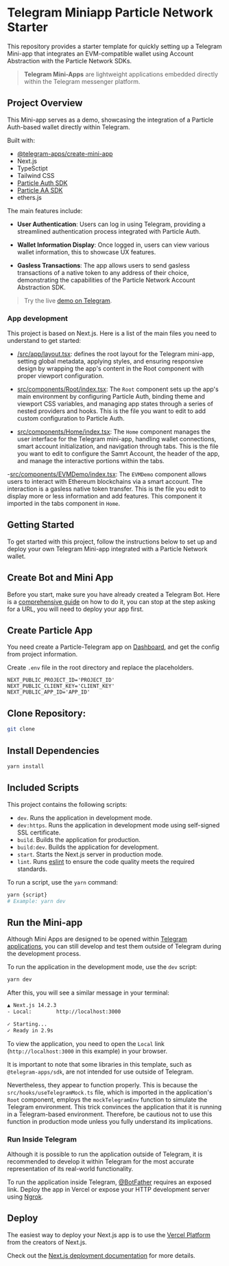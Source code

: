 # Telegram Miniapp Particle Network Starter

This repository provides a starter template for quickly setting up a Telegram Mini-app that integrates an EVM-compatible wallet using Account Abstraction with the Particle Network SDKs. 

> **Telegram Mini-Apps** are lightweight applications embedded directly within the Telegram messenger platform.

## Project Overview

This Mini-app serves as a demo, showcasing the integration of a Particle Auth-based wallet directly within Telegram. 

Built with:

- [@telegram-apps/create-mini-app](https://docs.telegram-mini-apps.com/packages/telegram-apps-create-mini-app)
- Next.js
- TypeSctipt
- Tailwind CSS
- [Particle Auth SDK](https://developers.particle.network/docs/building-with-particle-auth)
- [Particle AA SDK](https://developers.particle.network/reference/introduction-to-smart-waas)
- ethers.js

The main features include:

- **User Authentication**: Users can log in using Telegram, providing a streamlined authentication process integrated with Particle Auth.

- **Wallet Information Display**: Once logged in, users can view various wallet information, this to showcase UX features.

- **Gasless Transactions**: The app allows users to send gasless transactions of a native token to any address of their choice, demonstrating the capabilities of the Particle Network Account Abstraction SDK.

> Try the live [demo on Telegram](t.me/particle_auth_demo_bot/particle).

### App development

This project is based on Next.js. Here is a list of the main files you need to understand to get started:

- [/src/app/layout.tsx](https://github.com/soos3d/tg-miniapp-particle-starter/blob/main/src/app/layout.tsx): defines the root layout for the Telegram mini-app, setting global metadata, applying styles, and ensuring responsive design by wrapping the app's content in the Root component with proper viewport configuration.

- [src/components/Root/index.tsx](https://github.com/soos3d/tg-miniapp-particle-starter/blob/main/src/components/Root/index.tsx): The `Root` component sets up the app's main environment by configuring Particle Auth, binding theme and viewport CSS variables, and managing app states through a series of nested providers and hooks. This is the file you want to edit to add custom configuration to Particle Auth.

- [src/components/Home/index.tsx](https://github.com/soos3d/tg-miniapp-particle-starter/blob/main/src/components/Home/index.tsx): The `Home` component manages the user interface for the Telegram mini-app, handling wallet connections, smart account initialization, and navigation through tabs. This is the file you want to edit to configure the Samrt Account, the header of the app, and manage the interactive portions within the tabs.

-[src/components/EVMDemo/index.tsx](https://github.com/soos3d/tg-miniapp-particle-starter/blob/main/src/components/EVMDemo/index.tsx): The `EVMDemo` component allows users to interact with Ethereum blockchains via a smart account. The interaction is a gasless native token transfer. This is the file you edit to display more or less information and add features. This component it imported in the tabs component in `Home`.

## Getting Started

To get started with this project, follow the instructions below to set up and deploy your own Telegram Mini-app integrated with a Particle Network wallet.

## Create Bot and Mini App

Before you start, make sure you have already created a Telegram Bot.
Here is
a [comprehensive guide](https://docs.telegram-mini-apps.com/platform/creating-new-app) on how to
do it, you can stop at the step asking for a URL, you will need to deploy your app first.

## Create Particle App

You need create a Particle-Telegram app on [Dashboard](https://dashboard.particle.network/), and get the config from project information.   

Create `.env` file in the root directory and replace the placeholders.   

```env
NEXT_PUBLIC_PROJECT_ID='PROJECT_ID'
NEXT_PUBLIC_CLIENT_KEY='CLIENT_KEY'
NEXT_PUBLIC_APP_ID='APP_ID'
```

## Clone Repository:

```sh
git clone
```

## Install Dependencies

```Bash
yarn install
```

## Included Scripts

This project contains the following scripts:

- `dev`. Runs the application in development mode.
- `dev:https`. Runs the application in development mode using self-signed SSL certificate.
- `build`. Builds the application for production.
- `build:dev`. Builds the application for development.
- `start`. Starts the Next.js server in production mode.
- `lint`. Runs [eslint](https://eslint.org/) to ensure the code quality meets the required
  standards.

To run a script, use the `yarn` command:

```Bash
yarn {script}
# Example: yarn dev
```

## Run the Mini-app

Although Mini Apps are designed to be opened
within [Telegram applications](https://docs.telegram-mini-apps.com/platform/about#supported-applications),
you can still develop and test them outside of Telegram during the development process.

To run the application in the development mode, use the `dev` script:

```bash
yarn dev
```

After this, you will see a similar message in your terminal:

```bash
▲ Next.js 14.2.3
- Local:        http://localhost:3000

✓ Starting...
✓ Ready in 2.9s
```

To view the application, you need to open the `Local`
link (`http://localhost:3000` in this example) in your browser.

It is important to note that some libraries in this template, such as `@telegram-apps/sdk`, are not
intended for use outside of Telegram.

Nevertheless, they appear to function properly. This is because the `src/hooks/useTelegramMock.ts`
file, which is imported in the application's `Root` component, employs the `mockTelegramEnv`
function to simulate the Telegram environment. This trick convinces the application that it is
running in a Telegram-based environment. Therefore, be cautious not to use this function in
production mode unless you fully understand its implications.

### Run Inside Telegram

Although it is possible to run the application outside of Telegram, it is recommended to develop it
within Telegram for the most accurate representation of its real-world functionality.

To run the application inside Telegram, [@BotFather](https://t.me/botfather) requires an exposed link. Deploy the app in Vercel or expose your HTTP development server using [Ngrok](https://ngrok.com/).

## Deploy

The easiest way to deploy your Next.js app is to use
the [Vercel Platform](https://vercel.com/new?utm_medium=default-template&filter=next.js&utm_source=create-next-app&utm_campaign=create-next-app-readme)
from the creators of Next.js.

Check out the [Next.js deployment documentation](https://nextjs.org/docs/deployment) for more
details.
